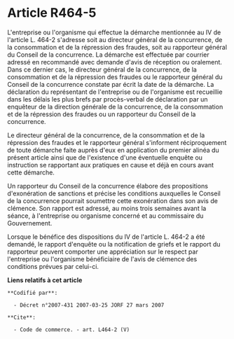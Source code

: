 # Article R464-5

L'entreprise ou l'organisme qui effectue la démarche mentionnée au IV de l'article L. 464-2 s'adresse soit au directeur
général de la concurrence, de la consommation et de la répression des fraudes, soit au rapporteur général du Conseil de la
concurrence. La démarche est effectuée par courrier adressé en recommandé avec demande d'avis de réception ou oralement. Dans
ce dernier cas, le directeur général de la concurrence, de la consommation et de la répression des fraudes ou le rapporteur
général du Conseil de la concurrence constate par écrit la date de la démarche. La déclaration du représentant de
l'entreprise ou de l'organisme est recueillie dans les délais les plus brefs par procès-verbal de déclaration par un
enquêteur de la direction générale de la concurrence, de la consommation et de la répression des fraudes ou un rapporteur du
Conseil de la concurrence. 

Le directeur général de la concurrence, de la consommation et de la répression des fraudes et le rapporteur général
s'informent réciproquement de toute démarche faite auprès d'eux en application du premier alinéa du présent article ainsi que
de l'existence d'une éventuelle enquête ou instruction se rapportant aux pratiques en cause et déjà en cours avant cette
démarche. 

Un rapporteur du Conseil de la concurrence élabore des propositions d'exonération de sanctions et précise les conditions
auxquelles le Conseil de la concurrence pourrait soumettre cette exonération dans son avis de clémence. Son rapport est
adressé, au moins trois semaines avant la séance, à l'entreprise ou organisme concerné et au commissaire du Gouvernement. 

Lorsque le bénéfice des dispositions du IV de l'article L. 464-2 a été demandé, le rapport d'enquête ou la notification de
griefs et le rapport du rapporteur peuvent comporter une appréciation sur le respect par l'entreprise ou l'organisme
bénéficiaire de l'avis de clémence des conditions prévues par celui-ci.

**Liens relatifs à cet article**

	**Codifié par**:

	  - Décret n°2007-431 2007-03-25 JORF 27 mars 2007

	**Cite**:

	  - Code de commerce. - art. L464-2 (V)
